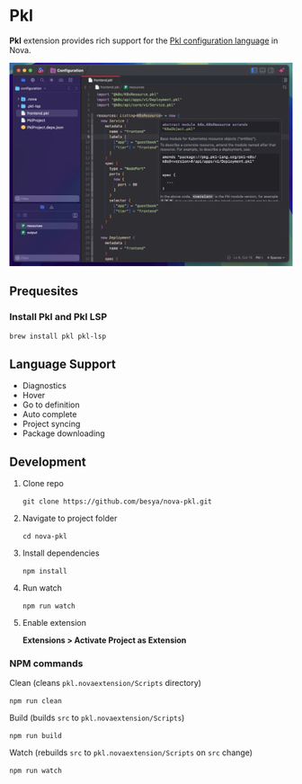 # Pkl

**Pkl** extension provides rich support for the [Pkl configuration language](https://pkl-lang.org) in Nova.

![Example](https://raw.githubusercontent.com/besya/nova-pkl/refs/heads/main/examples/example.png)

## Prequesites

### Install Pkl and Pkl LSP

```
brew install pkl pkl-lsp
```

## Language Support

- Diagnostics
- Hover
- Go to definition
- Auto complete
- Project syncing
- Package downloading

## Development

1. Clone repo

    `git clone https://github.com/besya/nova-pkl.git`

2. Navigate to project folder

    `cd nova-pkl`

3. Install dependencies

    `npm install`

4. Run watch

    `npm run watch`

5. Enable extension

    **Extensions > Activate Project as Extension**

### NPM commands

Clean (cleans `pkl.novaextension/Scripts` directory)

`npm run clean`

Build (builds `src` to `pkl.novaextension/Scripts`)

`npm run build`

Watch (rebuilds `src` to `pkl.novaextension/Scripts` on `src` change)

`npm run watch`
